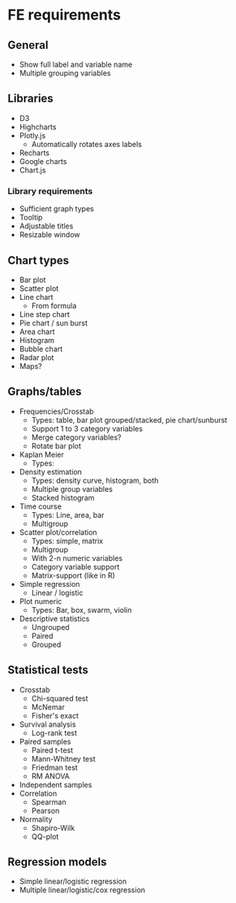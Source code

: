 # FE requirements

## General
- Show full label and variable name
- Multiple grouping variables

## Libraries
- D3
- Highcharts
- Plotly.js
    - Automatically rotates axes labels 
- Recharts
- Google charts
- Chart.js

### Library requirements
- Sufficient graph types
- Tooltip
- Adjustable titles
- Resizable window

## Chart types
- Bar plot
- Scatter plot
- Line chart
    - From formula
- Line step chart
- Pie chart / sun burst
- Area chart 
- Histogram
- Bubble chart
- Radar plot
- Maps?

## Graphs/tables
- Frequencies/Crosstab
    - Types: table, bar plot grouped/stacked, pie chart/sunburst
    - Support 1 to 3 category variables
    - Merge category variables?
    - Rotate bar plot
- Kaplan Meier
    - Types: 
- Density estimation
    - Types: density curve, histogram, both
    - Multiple group variables
    - Stacked histogram
- Time course
    - Types: Line, area, bar
    - Multigroup
- Scatter plot/correlation
    - Types: simple, matrix
    - Multigroup
    - With 2-n numeric variables
    - Category variable support
    - Matrix-support (like in R)
- Simple regression
    - Linear / logistic
- Plot numeric
    - Types: Bar, box, swarm, violin
- Descriptive statistics
    - Ungrouped
    - Paired
    - Grouped

## Statistical tests
- Crosstab
    - Chi-squared test
    - McNemar
    - Fisher's exact
- Survival analysis
    - Log-rank test
- Paired samples
    - Paired t-test
    - Mann-Whitney test
    - Friedman test
    - RM ANOVA
- Independent samples
- Correlation
    - Spearman
    - Pearson
- Normality
    - Shapiro-Wilk
    - QQ-plot

## Regression models
- Simple linear/logistic regression
- Multiple linear/logistic/cox regression
